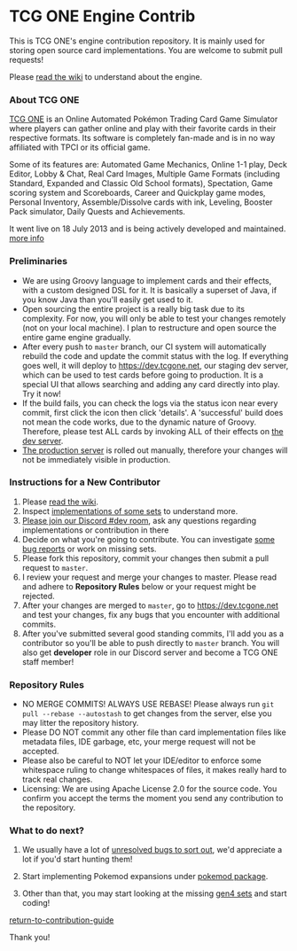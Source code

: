 # TCG ONE Engine Contrib

This is TCG ONE's engine contribution repository. 
It is mainly used for storing open source card implementations. 
You are welcome to submit pull requests!

Please [read the wiki](https://github.com/axpendix/tcgone-engine-contrib/wiki) to understand about the engine.

### About TCG ONE

[TCG ONE](https://tcgone.net) is an Online Automated Pokémon Trading Card Game Simulator where players can gather online and play with their favorite cards in their respective formats. Its software is completely fan-made and is in no way affiliated with TPCI or its official game. 

Some of its features are: Automated Game Mechanics, Online 1-1 play, Deck Editor, Lobby & Chat, Real Card Images, Multiple Game Formats (including Standard, Expanded and Classic Old School formats), Spectation, Game scoring system and Scoreboards, Career and Quickplay game modes, Personal Inventory, Assemble/Dissolve cards with ink, Leveling, Booster Pack simulator, Daily Quests and Achievements.

It went live on 18 July 2013 and is being actively developed and maintained. [more info](https://tcgone.net/about)

### Preliminaries

- We are using Groovy language to implement cards and their effects, with a custom designed DSL for it. It is basically a superset of Java, if you know Java than you'll easily get used to it.
- Open sourcing the entire project is a really big task due to its complexity. For now, you will only be able to test your changes remotely (not on your local machine). I plan to restructure and open source the entire game engine gradually.
- After every push to `master` branch, our CI system will automatically rebuild the code and update the commit status with the log. If everything goes well, it will deploy to <https://dev.tcgone.net>, our staging dev server, which can be used to test cards before going to production. It is a special UI that allows searching and adding any card directly into play. Try it now!
- If the build fails, you can check the logs via the status icon near every commit, first click the icon then click 'details'. A 'successful' build does not mean the code works, due to the dynamic nature of Groovy. Therefore, please test ALL cards by invoking ALL of their effects on [the dev server](https://dev.tcgone.net).
- [The production server](https://play.tcgone.net) is rolled out manually, therefore your changes will not be immediately visible in production.

### Instructions for a New Contributor

1. Please [read the wiki](https://github.com/axpendix/tcgone-engine-contrib/wiki).
1. Inspect [implementations of some sets](https://github.com/axpendix/tcgone-engine-contrib/tree/master/src/tcgwars/logic/impl) to understand more.
1. [Please join our Discord #dev room](https://discord.gg/JZP2qzU), ask any questions regarding implementations or contribution in there
1. Decide on what you're going to contribute. You can investigate [some bug reports](https://forum.tcgone.net/c/bug-reports?solved=no) or work on missing sets.
1. Please fork this repository, commit your changes then submit a pull request to `master`.
1. I review your request and merge your changes to master. Please read and adhere to **Repository Rules** below or your request might be rejected.
1. After your changes are merged to `master`, go to <https://dev.tcgone.net> and test your changes, fix any bugs that you encounter with additional commits.
1. After you've submitted several good standing commits, I'll add you as a contributor so you'll be able to push directly to `master` branch. You will also get **developer** role in our Discord server and become a TCG ONE staff member!

### Repository Rules

- NO MERGE COMMITS! ALWAYS USE REBASE! Please always run `git pull --rebase --autostash` to get changes from the server, else you may litter the repository history.
- Please DO NOT commit any other file than card implementation files like metadata files, IDE garbage, etc, your merge request will not be accepted.
- Please also be careful to NOT let your IDE/editor to enforce some whitespace ruling to change whitespaces of files, it makes really hard to track real changes.
- Licensing: We are using Apache License 2.0 for the source code. You confirm you accept the terms the moment you send any contribution to the repository. 

### What to do next?

1. We usually have a lot of [unresolved bugs to sort out](https://forum.tcgone.net/c/bug-reports?solved=no), we'd appreciate a lot if you'd start hunting them!

2. Start implementing Pokemod expansions under [pokemod package](https://github.com/axpendix/tcgone-engine-contrib/tree/master/src/tcgwars/logic/impl/pokemod).

3. Other than that, you may start looking at the missing [gen4 sets](https://github.com/axpendix/tcgone-engine-contrib/tree/master/src/tcgwars/logic/impl/gen4) and start coding!

[return-to-contribution-guide](https://forum.tcgone.net/t/26)

Thank you!
